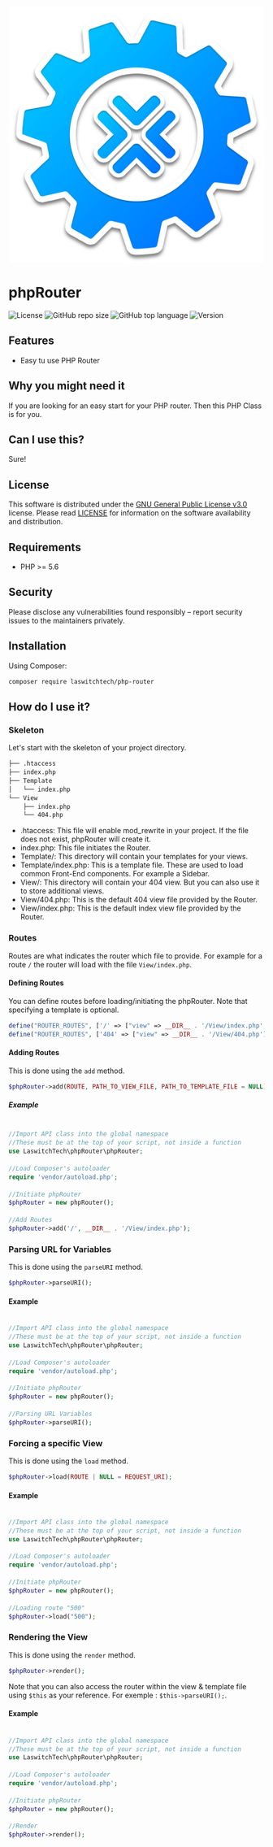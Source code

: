 ![GitHub repo logo](/dist/img/logo.png)

# phpRouter
![License](https://img.shields.io/github/license/LouisOuellet/php-router?style=for-the-badge)
![GitHub repo size](https://img.shields.io/github/repo-size/LouisOuellet/php-router?style=for-the-badge&logo=github)
![GitHub top language](https://img.shields.io/github/languages/top/LouisOuellet/php-router?style=for-the-badge)
![Version](https://img.shields.io/github/v/release/LouisOuellet/php-router?label=Version&style=for-the-badge)

## Features
 - Easy tu use PHP Router

## Why you might need it
If you are looking for an easy start for your PHP router. Then this PHP Class is for you.

## Can I use this?
Sure!

## License
This software is distributed under the [GNU General Public License v3.0](https://www.gnu.org/licenses/gpl-3.0.en.html) license. Please read [LICENSE](LICENSE) for information on the software availability and distribution.

## Requirements
* PHP >= 5.6

## Security
Please disclose any vulnerabilities found responsibly – report security issues to the maintainers privately.

## Installation
Using Composer:
```sh
composer require laswitchtech/php-router
```

## How do I use it?

### Skeleton
Let's start with the skeleton of your project directory.

```sh
├── .htaccess
├── index.php
├── Template
│   └── index.php
└── View
    ├── index.php
    └── 404.php
```

* .htaccess: This file will enable mod_rewrite in your project. If the file does not exist, phpRouter will create it.
* index.php: This file initiates the Router.
* Template/: This directory will contain your templates for your views.
* Template/index.php: This is a template file. These are used to load common Front-End components. For example a Sidebar.
* View/: This directory will contain your 404 view. But you can also use it to store additional views.
* View/404.php: This is the default 404 view file provided by the Router.
* View/index.php: This is the default index view file provided by the Router.

### Routes
Routes are what indicates the router which file to provide. For example for a route ```/``` the router will load with the file ```View/index.php```.

#### Defining Routes
You can define routes before loading/initiating the phpRouter. Note that specifying a template is optional.
```php
define("ROUTER_ROUTES", ['/' => ["view" => __DIR__ . '/View/index.php',"template" => __DIR__ . '/Template/index.php']]);
define("ROUTER_ROUTES", ['404' => ["view" => __DIR__ . '/View/404.php']]);
```

#### Adding Routes
This is done using the ```add``` method.
```php
$phpRouter->add(ROUTE, PATH_TO_VIEW_FILE, PATH_TO_TEMPLATE_FILE = NULL);
```

##### Example
```php

//Import API class into the global namespace
//These must be at the top of your script, not inside a function
use LaswitchTech\phpRouter\phpRouter;

//Load Composer's autoloader
require 'vendor/autoload.php';

//Initiate phpRouter
$phpRouter = new phpRouter();

//Add Routes
$phpRouter->add('/', __DIR__ . '/View/index.php');
```

### Parsing URL for Variables
This is done using the ```parseURI``` method.
```php
$phpRouter->parseURI();
```

#### Example
```php

//Import API class into the global namespace
//These must be at the top of your script, not inside a function
use LaswitchTech\phpRouter\phpRouter;

//Load Composer's autoloader
require 'vendor/autoload.php';

//Initiate phpRouter
$phpRouter = new phpRouter();

//Parsing URL Variables
$phpRouter->parseURI();
```

### Forcing a specific View
This is done using the ```load``` method.
```php
$phpRouter->load(ROUTE | NULL = REQUEST_URI);
```

#### Example
```php

//Import API class into the global namespace
//These must be at the top of your script, not inside a function
use LaswitchTech\phpRouter\phpRouter;

//Load Composer's autoloader
require 'vendor/autoload.php';

//Initiate phpRouter
$phpRouter = new phpRouter();

//Loading route "500"
$phpRouter->load("500");
```

### Rendering the View
This is done using the ```render``` method.
```php
$phpRouter->render();
```

Note that you can also access the router within the view & template file using ```$this``` as your reference. For exemple : ```$this->parseURI();```.

#### Example
```php

//Import API class into the global namespace
//These must be at the top of your script, not inside a function
use LaswitchTech\phpRouter\phpRouter;

//Load Composer's autoloader
require 'vendor/autoload.php';

//Initiate phpRouter
$phpRouter = new phpRouter();

//Render
$phpRouter->render();
```
